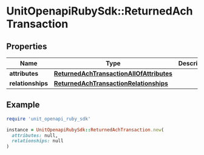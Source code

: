 # UnitOpenapiRubySdk::ReturnedAchTransaction

## Properties

| Name | Type | Description | Notes |
| ---- | ---- | ----------- | ----- |
| **attributes** | [**ReturnedAchTransactionAllOfAttributes**](ReturnedAchTransactionAllOfAttributes.md) |  |  |
| **relationships** | [**ReturnedAchTransactionRelationships**](ReturnedAchTransactionRelationships.md) |  |  |

## Example

```ruby
require 'unit_openapi_ruby_sdk'

instance = UnitOpenapiRubySdk::ReturnedAchTransaction.new(
  attributes: null,
  relationships: null
)
```

